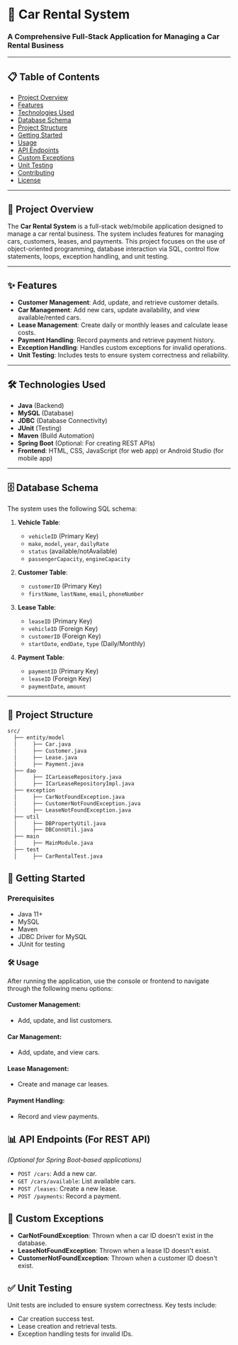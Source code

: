 # 🚗 Car Rental System

### A Comprehensive Full-Stack Application for Managing a Car Rental Business

---

## 📋 Table of Contents

- [Project Overview](#project-overview)
- [Features](#features)
- [Technologies Used](#technologies-used)
- [Database Schema](#database-schema)
- [Project Structure](#project-structure)
- [Getting Started](#getting-started)
- [Usage](#usage)
- [API Endpoints](#api-endpoints)
- [Custom Exceptions](#custom-exceptions)
- [Unit Testing](#unit-testing)
- [Contributing](#contributing)
- [License](#license)

---

## 📖 Project Overview

The **Car Rental System** is a full-stack web/mobile application designed to manage a car rental business. The system includes features for managing cars, customers, leases, and payments. This project focuses on the use of object-oriented programming, database interaction via SQL, control flow statements, loops, exception handling, and unit testing.

---

## ✨ Features

- **Customer Management**: Add, update, and retrieve customer details.
- **Car Management**: Add new cars, update availability, and view available/rented cars.
- **Lease Management**: Create daily or monthly leases and calculate lease costs.
- **Payment Handling**: Record payments and retrieve payment history.
- **Exception Handling**: Handles custom exceptions for invalid operations.
- **Unit Testing**: Includes tests to ensure system correctness and reliability.

---

## 🛠 Technologies Used

- **Java** (Backend)
- **MySQL** (Database)
- **JDBC** (Database Connectivity)
- **JUnit** (Testing)
- **Maven** (Build Automation)
- **Spring Boot** (Optional: For creating REST APIs)
- **Frontend**: HTML, CSS, JavaScript (for web app) or Android Studio (for mobile app)

---

## 🗄 Database Schema

The system uses the following SQL schema:

1. **Vehicle Table**:
   - `vehicleID` (Primary Key)
   - `make`, `model`, `year`, `dailyRate`
   - `status` (available/notAvailable)
   - `passengerCapacity`, `engineCapacity`

2. **Customer Table**:
   - `customerID` (Primary Key)
   - `firstName`, `lastName`, `email`, `phoneNumber`

3. **Lease Table**:
   - `leaseID` (Primary Key)
   - `vehicleID` (Foreign Key)
   - `customerID` (Foreign Key)
   - `startDate`, `endDate`, `type` (Daily/Monthly)

4. **Payment Table**:
   - `paymentID` (Primary Key)
   - `leaseID` (Foreign Key)
   - `paymentDate`, `amount`

---

## 📁 Project Structure

```bash
src/
  ├── entity/model
  │     ├── Car.java
  │     ├── Customer.java
  │     ├── Lease.java
  │     ├── Payment.java
  ├── dao
  │     ├── ICarLeaseRepository.java
  │     ├── ICarLeaseRepositoryImpl.java
  ├── exception
  │     ├── CarNotFoundException.java
  │     ├── CustomerNotFoundException.java
  │     ├── LeaseNotFoundException.java
  ├── util
  │     ├── DBPropertyUtil.java
  │     ├── DBConnUtil.java
  ├── main
  │     ├── MainModule.java
  ├── test
  │     ├── CarRentalTest.java

```



## 🚀 Getting Started

### Prerequisites
- Java 11+
- MySQL
- Maven
- JDBC Driver for MySQL
- JUnit for testing

### 🛠 Usage
After running the application, use the console or frontend to navigate through the following menu options:

#### Customer Management:
- Add, update, and list customers.

#### Car Management:
- Add, update, and view cars.

#### Lease Management:
- Create and manage car leases.

#### Payment Handling:
- Record and view payments.

## 📊 API Endpoints (For REST API)
*(Optional for Spring Boot-based applications)*

- `POST /cars`: Add a new car.
- `GET /cars/available`: List available cars.
- `POST /leases`: Create a new lease.
- `POST /payments`: Record a payment.

## 🚨 Custom Exceptions
- **CarNotFoundException**: Thrown when a car ID doesn't exist in the database.
- **LeaseNotFoundException**: Thrown when a lease ID doesn't exist.
- **CustomerNotFoundException**: Thrown when a customer ID doesn't exist.

## ✅ Unit Testing
Unit tests are included to ensure system correctness. Key tests include:
- Car creation success test.
- Lease creation and retrieval tests.
- Exception handling tests for invalid IDs.


